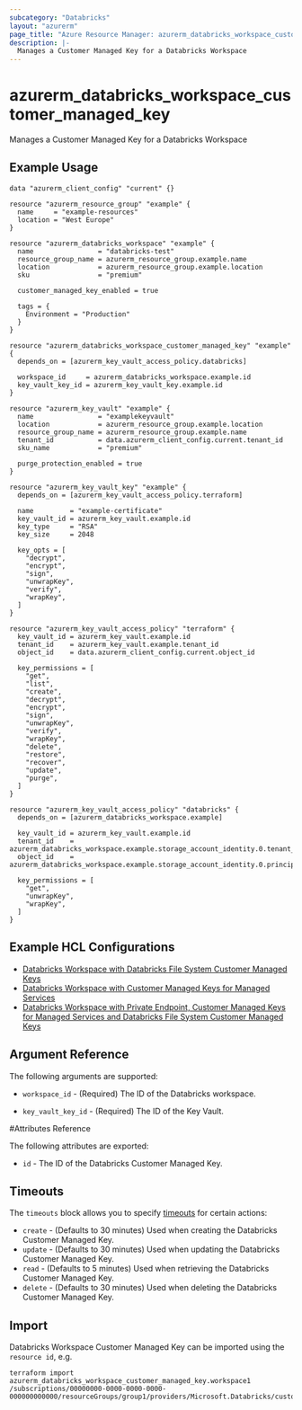 ```yaml
---
subcategory: "Databricks"
layout: "azurerm"
page_title: "Azure Resource Manager: azurerm_databricks_workspace_customer_managed_key"
description: |-
  Manages a Customer Managed Key for a Databricks Workspace
---
```


# azurerm_databricks_workspace_customer_managed_key

Manages a Customer Managed Key for a Databricks Workspace

## Example Usage

```hcl
data "azurerm_client_config" "current" {}

resource "azurerm_resource_group" "example" {
  name     = "example-resources"
  location = "West Europe"
}

resource "azurerm_databricks_workspace" "example" {
  name                = "databricks-test"
  resource_group_name = azurerm_resource_group.example.name
  location            = azurerm_resource_group.example.location
  sku                 = "premium"

  customer_managed_key_enabled = true

  tags = {
    Environment = "Production"
  }
}

resource "azurerm_databricks_workspace_customer_managed_key" "example" {
  depends_on = [azurerm_key_vault_access_policy.databricks]

  workspace_id     = azurerm_databricks_workspace.example.id
  key_vault_key_id = azurerm_key_vault_key.example.id
}

resource "azurerm_key_vault" "example" {
  name                = "examplekeyvault"
  location            = azurerm_resource_group.example.location
  resource_group_name = azurerm_resource_group.example.name
  tenant_id           = data.azurerm_client_config.current.tenant_id
  sku_name            = "premium"

  purge_protection_enabled = true
}

resource "azurerm_key_vault_key" "example" {
  depends_on = [azurerm_key_vault_access_policy.terraform]

  name         = "example-certificate"
  key_vault_id = azurerm_key_vault.example.id
  key_type     = "RSA"
  key_size     = 2048

  key_opts = [
    "decrypt",
    "encrypt",
    "sign",
    "unwrapKey",
    "verify",
    "wrapKey",
  ]
}

resource "azurerm_key_vault_access_policy" "terraform" {
  key_vault_id = azurerm_key_vault.example.id
  tenant_id    = azurerm_key_vault.example.tenant_id
  object_id    = data.azurerm_client_config.current.object_id

  key_permissions = [
    "get",
    "list",
    "create",
    "decrypt",
    "encrypt",
    "sign",
    "unwrapKey",
    "verify",
    "wrapKey",
    "delete",
    "restore",
    "recover",
    "update",
    "purge",
  ]
}

resource "azurerm_key_vault_access_policy" "databricks" {
  depends_on = [azurerm_databricks_workspace.example]

  key_vault_id = azurerm_key_vault.example.id
  tenant_id    = azurerm_databricks_workspace.example.storage_account_identity.0.tenant_id
  object_id    = azurerm_databricks_workspace.example.storage_account_identity.0.principal_id

  key_permissions = [
    "get",
    "unwrapKey",
    "wrapKey",
  ]
}
```
## Example HCL Configurations

* [Databricks Workspace with Databricks File System Customer Managed Keys](https://github.com/hashicorp/terraform-provider-azurerm/tree/master/examples/databricks/customer-managed-key/dbfs)
* [Databricks Workspace with Customer Managed Keys for Managed Services](https://github.com/hashicorp/terraform-provider-azurerm/tree/master/examples/databricks/customer-managed-key/managed-services)
* [Databricks Workspace with Private Endpoint, Customer Managed Keys for Managed Services and Databricks File System Customer Managed Keys](https://github.com/hashicorp/terraform-provider-azurerm/tree/master/examples/private-endpoint/databricks/managed-services)


## Argument Reference

The following arguments are supported:

* `workspace_id` - (Required) The ID of the Databricks workspace.

* `key_vault_key_id` - (Required) The ID of the Key Vault.


#Attributes Reference

The following attributes are exported:

* `id` - The ID of the Databricks Customer Managed Key.


## Timeouts

The `timeouts` block allows you to specify [timeouts](https://www.terraform.io/docs/configuration/resources.html#timeouts) for certain actions:

* `create` - (Defaults to 30 minutes) Used when creating the Databricks Customer Managed Key.
* `update` - (Defaults to 30 minutes) Used when updating the Databricks Customer Managed Key.
* `read` - (Defaults to 5 minutes) Used when retrieving the Databricks Customer Managed Key.
* `delete` - (Defaults to 30 minutes) Used when deleting the Databricks Customer Managed Key.

## Import

Databricks Workspace Customer Managed Key can be imported using the `resource id`, e.g.

```shell
terraform import azurerm_databricks_workspace_customer_managed_key.workspace1 /subscriptions/00000000-0000-0000-0000-000000000000/resourceGroups/group1/providers/Microsoft.Databricks/customerManagedKey/workspace1
```
